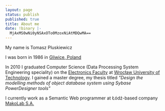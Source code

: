 ```yaml
---
layout: page
status: publish
published: true
title: About me
date: !binary |-
  MjAxMS0wNi0yNSAxOTo0MzoxNiAtMDQwMA==
---
```

My name is Tomasz Pluskiewicz

I was born in 1986 in [Gliwice, Poland](http://en.wikipedia.org/wiki/Gliwice)

In 2010 I graduated Computer Science (Data Processing System Engineering speciality) on the [Electronics Faculty](http://eka.pwr.wroc.pl)
at [Wrocław University of Technology](http//www.portal.pwr.wroc.pl).
I gained a master degree, my thesis titled <em>"Design the modelling methods of object database system using Sybase PowerDesigner tools"</em>

I currently work as a Semantic Web programmer at Łódź-based company [MakoLab S.A.](http://makolab.net)